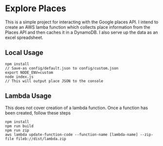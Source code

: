# Explore Places

This is a simple project for interacting with the Google places API. 
I intend to create an AWS lamba function which collects place information from the Places API
and then caches it in a DynamoDB. I also serve up the data as an excel spreadsheet.

## Local Usage
```
npm install
// Save-as config/default.json to config/custom.json
export NODE_ENV=custom
node index.js
// This will output place JSON to the console
```  

## Lambda Usage
This does not cover creation of a lambda function. Once a function has been created, follow these steps

```
npm install
npm run build
npm run zip
aws lambda update-function-code --function-name [lambda-name] --zip-file fileb://dist/lambda.zip
```
